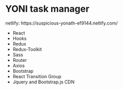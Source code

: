 <h1>YONI task manager</h1>
netlify: https://suspicious-yonath-ef9144.netlify.com/
<ul>
  <li>React</li>
  <li>Hooks</li>
  <li>Redux</li>
  <li>Redux-Toolkit</li>
  <li>Sass</li>
  <li>Router</li>
  <li>Axios</li>
  <li>Bootstrap</li>
  <li>React Transition Group</li>
  <li>Jquery and Bootstrap.js CDN</li>
</ul>

